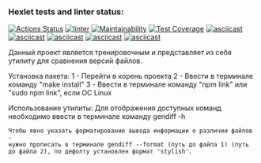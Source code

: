 ### Hexlet tests and linter status:
[![Actions Status](https://github.com/ShiY4/frontend-project-46/actions/workflows/hexlet-check.yml/badge.svg)](https://github.com/ShiY4/frontend-project-46/actions)
[![linter](https://github.com/ShiY4/frontend-project-46/actions/workflows/github-actions-demo.yml/badge.svg)](https://github.com/ShiY4/frontend-project-46/actions/workflows/github-actions-demo.yml)
[![Maintainability](https://api.codeclimate.com/v1/badges/2dac132f3526417f5f22/maintainability)](https://codeclimate.com/github/ShiY4/frontend-project-46/maintainability)
[![Test Coverage](https://api.codeclimate.com/v1/badges/2dac132f3526417f5f22/test_coverage)](https://codeclimate.com/github/ShiY4/frontend-project-46/test_coverage)
[![asciicast](https://asciinema.org/a/ct4WlwXSdtmErfTBIc5kjXTeV.svg)](https://asciinema.org/a/ct4WlwXSdtmErfTBIc5kjXTeV)
[![asciicast](https://asciinema.org/a/Y4LgF3KjktgN2v1eeaXQOYiBl.svg)](https://asciinema.org/a/Y4LgF3KjktgN2v1eeaXQOYiBl)
[![asciicast](https://asciinema.org/a/GoBcp2nzWocJCmpHuCXqxmZBj.svg)](https://asciinema.org/a/GoBcp2nzWocJCmpHuCXqxmZBj)
[![asciicast](https://asciinema.org/a/TcMcJ6Qy7A0R3iuieYmtwrkSd.svg)](https://asciinema.org/a/TcMcJ6Qy7A0R3iuieYmtwrkSd)
[![asciicast](https://asciinema.org/a/dWfoUBf39QzudbXZeXv2rczrU.svg)](https://asciinema.org/a/dWfoUBf39QzudbXZeXv2rczrU)

Данный проект является тренировочным и представляет из себя утилиту для сравнения версий файлов.

Установка пакета:
1 - Перейти в корень проекта
2 - Ввести в терминале команду "make install"
3 - Ввести в терминале команду "npm link" или "sudo npm link", если ОС Linux

Использование утилиты:
    Для отображения доступных команд необходимо ввести в терминале команду gendiff -h
        
    Чтобы явно указать форматирование вывода информации о различии файлов - 
    нужно прописать в терминале gendiff --format (путь до файла 1) (путь до файла 2), по дефолту установлен формат 'stylish'.
